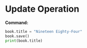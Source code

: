 # Update Operation

**Command:**

```python
book.title = "Nineteen Eighty-Four"
book.save()
print(book.title)
